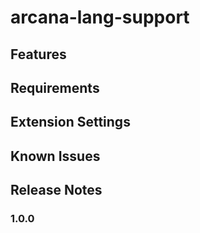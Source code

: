 # arcana-lang-support

## Features

## Requirements

## Extension Settings

## Known Issues

## Release Notes

### 1.0.0
